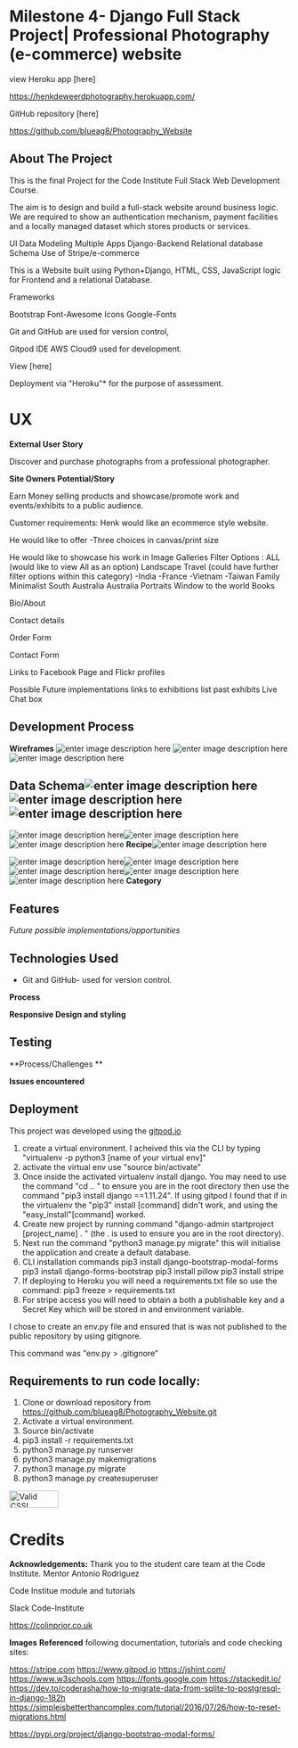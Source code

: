 
#  Milestone 4- Django Full Stack Project| Professional Photography (e-commerce) website


view Heroku app [here]

https://henkdeweerdphotography.herokuapp.com/

GitHub repository [here]

https://github.com/blueag8/Photography_Website


## About The Project

This is the final Project for the Code Institute Full Stack Web Development Course.

The aim is to design and build a full-stack website around business logic. We are required to show an authentication mechanism, payment facilities and a locally managed dataset which stores products or services.

UI
Data Modeling
Multiple Apps
Django-Backend
Relational database Schema
Use of Stripe/e-commerce

This is a Website built using Python+Django, HTML, CSS, JavaScript logic for Frontend and a relational Database.

Frameworks

Bootstrap
Font-Awesome Icons
Google-Fonts


Git and GitHub are used for version control,

Gitpod IDE
AWS Cloud9 used for development.

View [here]


Deployment via "Heroku"* for the purpose of assessment.


# UX
**External User Story**

Discover and purchase photographs from a professional photographer.


**Site Owners Potential/Story**

Earn Money selling products and showcase/promote work and events/exhibits to a public audience.

Customer requirements:
Henk would like an ecommerce style website. 

He would like to offer
 -Three choices in canvas/print size

He would like to showcase his work in Image Galleries 
 Filter Options :
 ALL (would like to view All as an option)
 Landscape
 Travel (could have further filter options within this category)
	-India
	-France
	-Vietnam
	-Taiwan
Family
Minimalist
South Australia
Australia
Portraits
Window to the world
Books 

Bio/About

Contact details

Order Form

Contact Form

Links to Facebook Page and Flickr profiles

Possible Future implementations
links to exhibitions
list past exhibits
Live Chat box

## Development Process

**Wireframes**
![enter image description here](https://res.cloudinary.com/blueag8/image/upload/v1574999839/Photography%20website/Map.png)
![enter image description here](https://res.cloudinary.com/blueag8/image/upload/v1574999839/Photography%20website/Home.png)![enter image description here](https://res.cloudinary.com/blueag8/image/upload/v1574999839/Photography%20website/About.png)
## Data Schema![enter image description here](https://res.cloudinary.com/blueag8/image/upload/v1574999839/Photography%20website/Cart.png)![enter image description here](https://res.cloudinary.com/blueag8/image/upload/v1574999839/Photography%20website/Contact.png)![enter image description here](https://res.cloudinary.com/blueag8/image/upload/v1574999839/Photography%20website/Portfolio.png)

![enter image description here](https://res.cloudinary.com/blueag8/image/upload/v1574999841/Photography%20website/Shop.png)![enter image description here](https://res.cloudinary.com/blueag8/image/upload/v1574999841/Photography%20website/Payment_Confirmation.png)![enter image description here](https://res.cloudinary.com/blueag8/image/upload/v1574999839/Photography%20website/Continue_to_Payment.png)
**Recipe**![enter image description here](https://res.cloudinary.com/blueag8/image/upload/v1574999840/Photography%20website/Payment_Form.png)

![enter image description here](https://res.cloudinary.com/blueag8/image/upload/v1574999839/Photography%20website/Mobile_Mockup_home.png)![enter image description here](https://res.cloudinary.com/blueag8/image/upload/v1574999840/Photography%20website/Mobile_Contact.png)![enter image description here](https://res.cloudinary.com/blueag8/image/upload/v1574999840/Photography%20website/Mobile_Shop.png)![enter image description here](https://res.cloudinary.com/blueag8/image/upload/v1574999841/Photography%20website/Mobile_Mockup4.png)![enter image description here](https://res.cloudinary.com/blueag8/image/upload/v1574999840/Photography%20website/Payment_ConfirmationMobile.png)
**Category**


##  Features

*Future possible implementations/opportunities*


## Technologies Used


 - Git and GitHub- used for version control. 
 

**Process**

**Responsive Design and styling**


## Testing

**Process/Challenges **


**Issues encountered** 


## Deployment

This project was developed using the
[gitpod.io](https://gitpod.io/workspaces/)

1. create a virtual environment. I acheived this via the CLI by typing "virtualenv -p python3 [name of your virtual env]" 
2. activate the virtual env use "source bin/activate"
3. Once inside the activated virtualenv install django. You may need to use the command "cd .. " to ensure you are in the root directory then use the command "pip3 install django ==1.11.24". If using gitpod I found that if in the virtualenv the "pip3" install [command] didn't work, and using the "easy_install"[command] worked.
4. Create new project by running command "django-admin startproject [project_name] . " (the . is used to ensure you are in the root directory).
5. Next run the command "python3 manage.py migrate" this will initialise the application and create a default database.
6. CLI installation commands
pip3 install django-bootstrap-modal-forms
pip3 install django-forms-bootstrap
pip3 install pillow
pip3 install stripe
7. If deploying to Heroku you will need a requirements.txt file so use the command:
pip3 freeze > requirements.txt
8. For stripe access you will need to obtain a both a publishable key and a Secret Key which will be stored in and environment variable. 

I chose to create an env.py file and ensured that is was not published to the public repository by using gitignore.

This command was "env.py > .gitignore"



## Requirements to run code locally:

1. Clone or download repository from https://github.com/blueag8/Photography_Website.git
2. Activate  a virtual environment.
3. Source bin/activate
4. pip3 install -r requirements.txt
5. python3 manage.py runserver
6. python3 manage.py makemigrations
7. python3 manage.py migrate
8. python3 manage.py createsuperuser






<p>
<a href="http://jigsaw.w3.org/css-validator/check/referer">
    <img style="border:0;width:88px;height:31px"
        src="http://jigsaw.w3.org/css-validator/images/vcss-blue"
        alt="Valid CSS!" />
    </a>
</p>
        


# Credits

**Acknowledgements:**
Thank you to the student care team at the Code Institute. 
Mentor Antonio Rodriguez

Code Institue module and tutorials

Slack Code-Institute

https://colinprior.co.uk 


**Images**
**Referenced** following documentation, tutorials and code checking sites:

https://stripe.com
https://www.gitpod.io
https://jshint.com/
https://www.w3schools.com
https://fonts.google.com
https://stackedit.io/
https://dev.to/coderasha/how-to-migrate-data-from-sqlite-to-postgresql-in-django-182h
https://simpleisbetterthancomplex.com/tutorial/2016/07/26/how-to-reset-migrations.html

https://pypi.org/project/django-bootstrap-modal-forms/
<!--stackedit_data:
eyJoaXN0b3J5IjpbMjY5OTYzMTI2LC0yMDk4NDQ3MTcsMTMzMD
YyODc1NywxOTUzNjIyNTcsLTk1MzA4MTgzNiw0ODk2MDEyMzVd
fQ==
-->

<!--stackedit_data:
eyJoaXN0b3J5IjpbLTE4NzQ2MDMyOTksMTg3MTMyMTE1OSwxMT
M4NDQ3NDk3LDYzMDY5NjgyNSwtNzM3NDgwNjg0LDYxMjQ4MTE0
NSwxMjYxNTI5OTk2LC0xODg0NjA5MTAsMzUzMDEzMTAzLDE3OD
U5NjQzMzUsMjA4MTM4NDgwMiwtNDEyODA2MjA0XX0=
-->